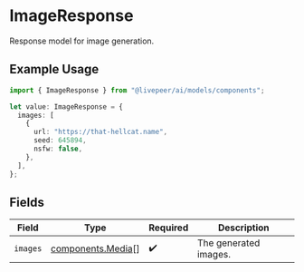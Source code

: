 # ImageResponse

Response model for image generation.

## Example Usage

```typescript
import { ImageResponse } from "@livepeer/ai/models/components";

let value: ImageResponse = {
  images: [
    {
      url: "https://that-hellcat.name",
      seed: 645894,
      nsfw: false,
    },
  ],
};
```

## Fields

| Field                                                  | Type                                                   | Required                                               | Description                                            |
| ------------------------------------------------------ | ------------------------------------------------------ | ------------------------------------------------------ | ------------------------------------------------------ |
| `images`                                               | [components.Media](../../models/components/media.md)[] | :heavy_check_mark:                                     | The generated images.                                  |